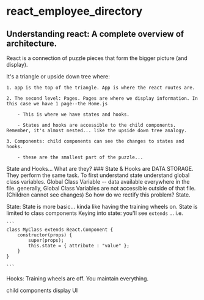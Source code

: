 # react_employee_directory

## Understanding react: A complete overview of architecture.

React is a connection of puzzle pieces that form the bigger picture (and display).

It's a triangle or upside down tree where:

    1. app is the top of the triangle. App is where the react routes are.

    2. The second level: Pages. Pages are where we display information. In this case we have 1 page--the Home.js

        - This is where we have states and hooks.

        - States and hooks are accessible to the child components. Remember, it's almost nested... like the upside down tree analogy.

    3. Components: child components can see the changes to states and hooks. 

        - these are the smallest part of the puzzle...

State and Hooks... What are they?
    ### State & Hooks are DATA STORAGE. They perform the same task.
    To first understand state understand global class variables.
        Global Class Variable -- data available everywhere in the file. generally, Global Class Variables are not accessible outside of that file. (Children cannot see changes) So how do we rectify this problem? State.

State: State is more basic... kinda like having the training wheels on. State is limited to class components
    Keying into state: you'll see `extends` ... i.e. 
    
    ```
    class MyClass extends React.Component {
        constructor(props) {
            super(props);
            this.state = { attribute : "value" };
        }
    }

    ```

Hooks: Training wheels are off. You maintain everything.

    






child components display UI
